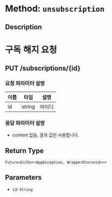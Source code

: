 # Method: `unsubscription`

## Description

# 구독 해지 요청

 ## PUT /subscriptions/{id}

 ### 요청 파라미터 설명

  |이름|타입|설명|
  |-|-|-|
  |id|string|아이디|

 ### 응답 파라미터 설명

 - content 없음, 결과 값만 사용합니다.

## Return Type
`Future<Either<AppException, WrapperDto<void>>>`

## Parameters

- `id`: `String`
